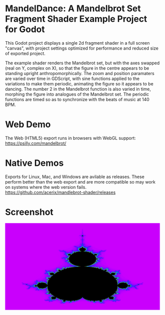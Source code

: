 # MandelDance: A Mandelbrot Set Fragment Shader Example Project for Godot 
This Godot project displays a single 2d fragment shader in a full screen "canvas", with project settings optimized for performance and reduced size of exported project. 

The example shader renders the Mandelbrot set, but with the axes swapped (real on Y, complex on X), so that the figure in the centre appears to be standing upright anthropomorphically. The zoom and position paramaters are varied over time in GDScript, with sine functions applied to the variations to make them periodic, animating the figure so it appears to be dancing. The number 2 in the Mandelbrot function is also varied in time, morphing the figure into analogues of the Mandelbrot set. The periodic functions are timed so as to synchronize with the beats of music at 140 BPM. 

# Web Demo
The Web (HTML5) export runs in browsers with WebGL support:
https://psilly.com/mandelbrot/

# Native Demos
Exports for Linux, Mac, and Windows are avilable as releases. These perform better than the web export and are more compatible so may work on systems where the web version fails.
https://github.com/acerix/mandlebrot-shader/releases

# Screenshot
![Screenshot of the initial rendering of MandelDance](/screenshot.png?raw=true "Initial rendering of MandelDance")

